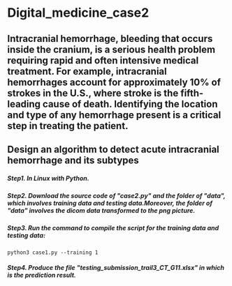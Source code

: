 # Digital_medicine_case2
## Intracranial hemorrhage, bleeding that occurs inside the cranium, is a serious health problem requiring rapid and often intensive medical treatment. For example, intracranial hemorrhages account for approximately 10% of strokes in the U.S., where stroke is the fifth-leading cause of death. Identifying the location and type of any hemorrhage present is a critical step in treating the patient.
## Design an algorithm to detect acute intracranial hemorrhage and its subtypes
##### Step1. In Linux with Python.
##### Step2. Download the source code of "case2.py" and the folder of "data", which involves training data and testing data.Moreover, the folder of "data" involves the dicom data transformed to the png picture.
##### Step3. Run the command to compile the script for the training data and testing data:
    python3 case1.py --training 1
##### Step4. Produce the file "testing_submission_trail3_CT_G11.xlsx" in which is the prediction result.
